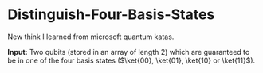 # Distinguish-Four-Basis-States
 New think I learned from microsoft quantum katas.


 **Input:** Two qubits (stored in an array of length 2) which are guaranteed to be in one of the four basis states ($\ket{00}, \ket{01}, \ket{10} or \ket{11}$).
